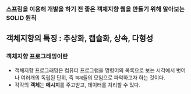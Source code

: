 ### 스프링을 이용해 개발을 하기 전 좋은 객체지향 웹을 만들기 위해 알아보는 SOLID 원칙

## 객체지향의 특징 : 추상화, 캡슐화, 상속, 다형성


### 객체지향 프로그래밍이란
- 객체지향 프로그래밍은 컴퓨터 프로그램을 명령어의 목록으로 보는 시각에서 벗어나
여러개의 독립된 단위, 즉 `객체`들의 모임으로 파악하고자 하는 것이다.
- 각각의 **객체**는 **메시지**를 주고받고, 데이터를 처리할 수 있다.


